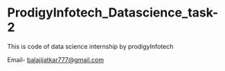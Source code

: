 # ProdigyInfotech_Datascience_task-2

This is code of data science internship by prodigyInfotech

Email- balajijatkar777@gmail.com
